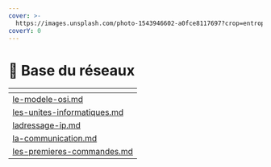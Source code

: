 ```yaml
---
cover: >-
  https://images.unsplash.com/photo-1543946602-a0fce8117697?crop=entropy&cs=tinysrgb&fm=jpg&ixid=MnwxOTcwMjR8MHwxfHNlYXJjaHw2fHxuZXR3b3JrfGVufDB8fHx8MTY3NDgzNDUzNA&ixlib=rb-4.0.3&q=80
coverY: 0
---
```


# 📡 Base du réseaux

<table data-view="cards"><thead><tr><th data-card-target data-type="content-ref"></th></tr></thead><tbody><tr><td><a href="le-modele-osi.md">le-modele-osi.md</a></td></tr><tr><td><a href="les-unites-informatiques.md">les-unites-informatiques.md</a></td></tr><tr><td><a href="ladressage-ip.md">ladressage-ip.md</a></td></tr><tr><td><a href="la-communication.md">la-communication.md</a></td></tr><tr><td><a href="les-premieres-commandes.md">les-premieres-commandes.md</a></td></tr></tbody></table>
